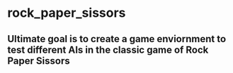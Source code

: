 # rock_paper_sissors
## Ultimate goal is to create a game enviornment to test different AIs in the classic game of Rock Paper Sissors
